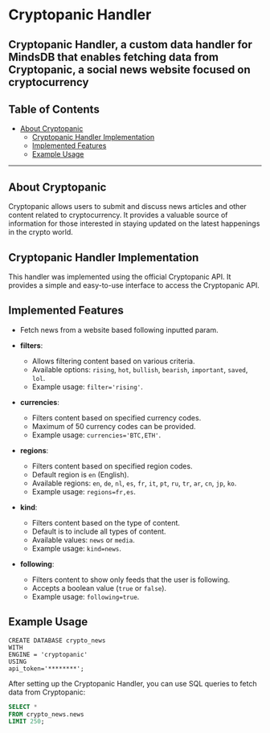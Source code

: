# Cryptopanic Handler

 Cryptopanic Handler, a custom data handler for MindsDB that enables fetching data from Cryptopanic, a social news website focused on cryptocurrency
---

## Table of Contents

- [About Cryptopanic](#about-Cryptopanic)
  - [Cryptopanic Handler Implementation](#Cryptopanic-handler-implementation)
  - [Implemented Features](#implemented-features)
  - [Example Usage](#example-usage)
---
## About Cryptopanic

Cryptopanic allows users to submit and discuss news articles and other content related to cryptocurrency. It provides a valuable source of information for those interested in staying updated on the latest happenings in the crypto world.


## Cryptopanic Handler Implementation

This handler was implemented using the official Cryptopanic API. It provides a simple and easy-to-use interface to access the Cryptopanic API.


## Implemented Features

- Fetch news from a website based following inputted param.

- **filters**:
  - Allows filtering content based on various criteria.
  - Available options: `rising`, `hot`, `bullish`, `bearish`, `important`, `saved`, `lol`.
  - Example usage: `filter='rising'`.

- **currencies**:
  - Filters content based on specified currency codes.
  - Maximum of 50 currency codes can be provided.
  - Example usage: `currencies='BTC,ETH'`.

- **regions**:
  - Filters content based on specified region codes.
  - Default region is `en` (English).
  - Available regions: `en`, `de`, `nl`, `es`, `fr`, `it`, `pt`, `ru`, `tr`, `ar`, `cn`, `jp`, `ko`.
  - Example usage: `regions=fr,es`.

- **kind**:
  - Filters content based on the type of content.
  - Default is to include all types of content.
  - Available values: `news` or `media`.
  - Example usage: `kind=news`.

- **following**:
  - Filters content to show only feeds that the user is following.
  - Accepts a boolean value (`true` or `false`).
  - Example usage: `following=true`.


## Example Usage
```
CREATE DATABASE crypto_news
WITH 
ENGINE = 'cryptopanic'
USING
api_token='********';
```

After setting up the Cryptopanic Handler, you can use SQL queries to fetch data from Cryptopanic:

```sql
SELECT *
FROM crypto_news.news
LIMIT 250;
```
